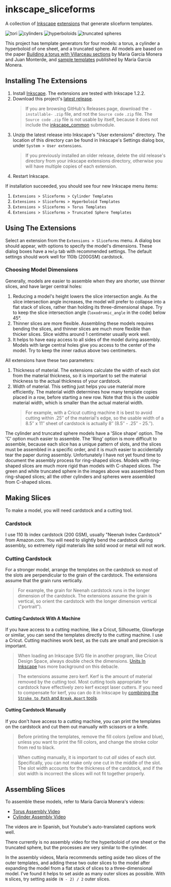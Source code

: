 # inkscape_sliceforms

A collection of [Inkscape](https://inkscape.org/) [extensions](https://inkscape.org/gallery/=extension/) that generate sliceform templates.

![tori](images/tori.jpg)
![cylinders](images/cylinders.jpg)
![hyperboloids](images/hyperboloids.jpg)
![truncated spheres](images/truncated_spheres.jpg)

This project has template generators for four models: a torus, a cylinder a hyperboloid of one sheet, and a truncated sphere. All models are based on the paper [Building a torus with Villarceau sections](http://www.heldermann-verlag.de/jgg/jgg15/j15h1mone.pdf) by María García Monera and Juan Monterde, and [sample templates](https://www.uv.es/monera2/) published by María García Monera.

## Installing The Extensions

1. Install [Inkscape](https://inkscape.org/). The extensions are tested with Inkscape 1.2.2.
2. Download this project's [latest release](https://github.com/fdxmw/inkscape_sliceforms/releases/download/r0.3/inkscape_sliceforms-installable-r0.3.zip).
   > If you are browsing GitHub's Releases page, download the `-installable-` `.zip` file, and not the `Source code` `.zip` file. The `Source code` `.zip` file is not usable by itself, because it does not include the [inkscape_common](https://github.com/fdxmw/inkscape_common) submodule.
3. Unzip the latest release into Inkscape's "User extensions" directory. The location of this directory can be found in Inkscape's Settings dialog box, under `System > User extensions`.
   > If you previously installed an older release, delete the old release's directory from your inkscape extensions directory, otherwise you will have multiple copies of each extension.
4. Restart Inkscape.

If installation succeeded, you should see four new Inkscape menu items:

1. `Extensions > Sliceforms > Cylinder Templates`
1. `Extensions > Sliceforms > Hyperboloid Templates`
1. `Extensions > Sliceforms > Torus Templates`
1. `Extensions > Sliceforms > Truncated Sphere Templates`

## Using The Extensions

Select an extension from the `Extensions > Sliceforms` menu. A dialog box should appear, with options to specify the model's dimensions. These dialog boxes have a `Help` tab with recommended settings. The default settings should work well for 110lb (200GSM) cardstock.

### Choosing Model Dimensions

Generally, models are easier to assemble when they are shorter, use thinner slices, and have larger central holes:

1. Reducing a model's height lowers the slice intersection angle. As the slice intersection angle increases, the model will prefer to collapse into a flat stack of slices, rather than holding its three-dimensional shape. Try to keep the slice intersection angle (`loxodromic_angle` in the code) below 45°.
1. Thinner slices are more flexible. Assembling these models requires bending the slices, and thinner slices are much more flexible than thicker slices. Slice widths around 1 centimeter usually work well.
1. It helps to have easy access to all sides of the model during assembly. Models with large central holes give you access to the center of the model. Try to keep the inner radius above two centimeters.

All extensions have these two parameters:

1. Thickness of material. The extensions calculate the width of each slot from the material thickness, so it is important to set the material thickness to the actual thickness of your cardstock.
1. Width of material. This setting just helps you use material more efficiently. The material width determines how many template copies placed in a row, before starting a new row. Note that this is the *usable* material width, which is smaller than the actual material width.
   > For example, with a Cricut cutting machine it is best to avoid cutting within .25″ of the material's edge, so the usable width of a 8.5″ x 11″ sheet of cardstock is actually 8″ (8.5″ - .25″ - 25.″).

The cylinder and truncated sphere models have a 'Slice shape' option. The 'C' option much easier to assemble. The 'Ring' option is more difficult to assemble, because each slice has a unique pattern of slots, and the slices must be assembled in a specific order, and it is much easier to accidentally tear the paper during assembly. Unfortunately I have not yet found time to document the assembly process for ring-shaped slices. Models with ring-shaped slices are much more rigid than models with C-shaped slices. The green and white truncated sphere in the images above was assembled from ring-shaped slices; all the other cylinders and spheres were assembled from C-shaped slices.

## Making Slices

To make a model, you will need cardstock and a cutting tool.

### Cardstock

I use 110 lb index cardstock (200 GSM), usually "Neenah Index Cardstock" from Amazon.com. You will need to slightly bend the cardstock during assembly, so extremely rigid materials like solid wood or metal will not work.

### Cutting Cardstock

For a stronger model, arrange the templates on the cardstock so most of the slots are perpendicular to the grain of the cardstock. The extensions assume that the grain runs vertically.

> For example, the grain for Neenah cardstock runs in the longer dimension of the cardstock. The extensions assume the grain is vertical, so orient the cardstock with the longer dimension vertical ("portrait").

#### Cutting Cardstock With A Machine

If you have access to a cutting machine, like a Cricut, Silhouette, Glowforge or similar, you can send the templates directly to the cutting machine. I use a Cricut. Cutting machines work best, as the cuts are small and precision is important.

> When loading an Inkscape SVG file in another program, like Cricut Design Space, always double check the dimensions. [Units In Inkscape](https://wiki.inkscape.org/wiki/Units_In_Inkscape) has more background on this debacle.

> The extensions assume zero kerf. Kerf is the amount of material removed by the cutting tool. Most cutting tools appropriate for cardstock have effectively zero kerf except laser cutters. If you need to compensate for kerf, you can do it in Inkscape by [combining the `Stroke to Path` and `Break Apart` tools](https://wiki.hal9k.dk/equipment/lasersaur/inkscape-kerf).

#### Cutting Cardstock Manually

If you don't have access to a cutting machine, you can print the templates on the cardstock and cut them out manually with scissors or a knife.

> Before printing the templates, remove the fill colors (yellow and blue), unless you want to print the fill colors, and change the stroke color from red to black.

> When cutting manually, it is important to cut *all* sides of each slot. Specifically, you can not make only one cut in the middle of the slot. The slot width accounts for the thickness of the cardstock, and if the slot width is incorrect the slices will not fit together properly.

## Assembling Slices

To assemble these models, refer to María García Monera's videos:

* [Torus Assembly Video](https://www.youtube.com/watch?v=WVE-HeVFJ1k)
* [Cylinder Assembly Video](https://www.youtube.com/watch?v=QfBc0fR64EQ)

The videos are in Spanish, but Youtube's auto-translated captions work well.

There currently is no assembly video for the hyperboloid of one sheet or the truncated sphere, but the processes are very similar to the cylinder.

In the assembly videos, María recommends setting aside two slices of the outer templates, and adding these two outer slices to the model after expanding the model from a flat stack of slices to a three-dimensional model. I've found it helps to set aside as many outer slices as possible. With `N` slices, try setting aside `(N - 2) / 2` outer slices.
